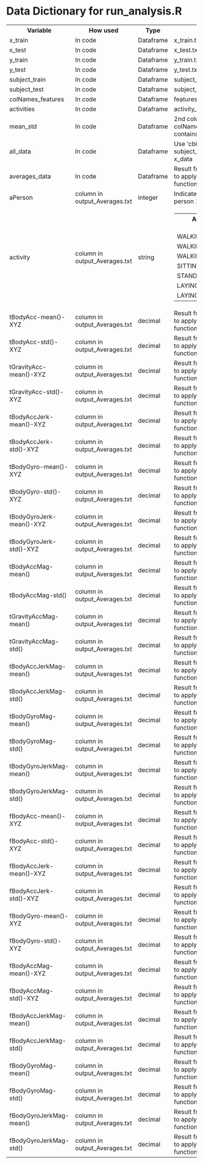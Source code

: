 
# Data Dictionary for run_analysis.R 

<table>
  <tr>
    <th>Variable</th>
    <th>How used</th>
    <th>Type</th>
    <th>Source</th>
  </tr>
  <tr>
    <td>x_train</td>
    <td>In code</td>
    <td>Dataframe</td>
    <td>x_train.txt</td>
  </tr>
  <tr>
    <td>x_test</td>
    <td>In code</td>
    <td>Dataframe</td>
    <td>x_test.txt</td>
  </tr>
   <tr>
    <td>y_train</td>
    <td>In code</td>
    <td>Dataframe</td>
    <td>y_train.txt</td>
  </tr>
  <tr>
    <td>y_test</td>
    <td>In code</td>
    <td>Dataframe</td>
    <td>y_test.txt</td>
  </tr>
   <tr>
    <td>subject_train</td>
    <td>In code</td>
    <td>Dataframe</td>
    <td>subject_train.txt</td>
  </tr>
  <tr>
    <td>subject_test</td>
    <td>In code</td>
    <td>Dataframe</td>
    <td>subject_test.txt</td>
  </tr>
  <tr>
    <td>colNames_features</td>
    <td>In code</td>
    <td>Dataframe</td>
    <td>features.txt</td>
  </tr>
  <tr>
    <td>activities</td>
    <td>In code</td>
    <td>Dataframe</td>
    <td>activity_labels.txt</td>
  </tr>
  <tr>
    <td>mean_std</td>
    <td>In code</td>
    <td>Dataframe</td>
    <td>2nd column of colNames_features where contains 'mean' or 'std'</td>
  </tr>
  <tr>
    <td>all_data</td>
    <td>In code</td>
    <td>Dataframe</td>
    <td>Use 'cbind' to combine subject_data, y_data and x_data</td>
  </tr>
  <tr>
    <td>averages_data</td>
    <td>In code</td>
    <td>Dataframe</td>
    <td>Result from using 'ddply' to apply 'colMeans' function to all_data</td>
  </tr>
  
  
  <tr>
    <td>aPerson</td>
    <td>column in output_Averages.txt</td>
    <td>integer</td>
    <td>Indicates the person, eg. person 1, person 2 etc.</td>
  </tr>
  <tr>
    <td>activity</td>
    <td>column in output_Averages.txt</td>
    <td>string</td>
    <td><table>
            <tr><th>Activity being measured</th></tr>
            <tr><td>WALKING</td></tr>
            <tr><td>WALKING_UPSTAIRS</td></tr>
            <tr><td>WALKING_DOWNSTAIRS</td></tr>
            <tr><td>SITTING</td></tr>
            <tr><td>STANDING</td></tr>
            <tr><td>LAYING</td></tr>
            <tr><td>LAYING 2</td></tr>
          </table>
    </td>
  </tr>
  <tr>
    <td>tBodyAcc-mean()-XYZ</td>
    <td>column in output_Averages.txt</td>
    <td>decimal</td>
    <td>Result from using 'ddply' to apply 'colMeans' function to all_data</td>
  </tr>
  <tr>
    <td>tBodyAcc-std()-XYZ</td>
    <td>column in output_Averages.txt</td>
    <td>decimal</td>
    <td>Result from using 'ddply' to apply 'colMeans' function to all_data</td>
  </tr>
  <tr>
    <td>tGravityAcc-mean()-XYZ</td>
    <td>column in output_Averages.txt</td>
    <td>decimal</td>
    <td>Result from using 'ddply' to apply 'colMeans' function to all_data</td>
  </tr>
  <tr>
    <td>tGravityAcc-std()-XYZ</td>
    <td>column in output_Averages.txt</td>
    <td>decimal</td>
    <td>Result from using 'ddply' to apply 'colMeans' function to all_data</td>
  </tr>
  <tr>
    <td>tBodyAccJerk-mean()-XYZ</td>
    <td>column in output_Averages.txt</td>
    <td>decimal</td>
    <td>Result from using 'ddply' to apply 'colMeans' function to all_data</td>
  </tr>
  <tr>
    <td>tBodyAccJerk-std()-XYZ</td>
    <td>column in output_Averages.txt</td>
    <td>decimal</td>
    <td>Result from using 'ddply' to apply 'colMeans' function to all_data</td>
  </tr>
  <tr>
    <td>tBodyGyro-mean()-XYZ</td>
    <td>column in output_Averages.txt</td>
    <td>decimal</td>
    <td>Result from using 'ddply' to apply 'colMeans' function to all_data</td>
  </tr>
  <tr>
    <td>tBodyGyro-std()-XYZ</td>
    <td>column in output_Averages.txt</td>
    <td>decimal</td>
    <td>Result from using 'ddply' to apply 'colMeans' function to all_data</td>
  </tr>
    <tr>
    <td>tBodyGyroJerk-mean()-XYZ</td>
    <td>column in output_Averages.txt</td>
    <td>decimal</td>
    <td>Result from using 'ddply' to apply 'colMeans' function to all_data</td>
  </tr>
  <tr>
    <td>tBodyGyroJerk-std()-XYZ</td>
    <td>column in output_Averages.txt</td>
    <td>decimal</td>
    <td>Result from using 'ddply' to apply 'colMeans' function to all_data</td>
  </tr>
  <tr>
    <td>tBodyAccMag-mean()</td>
    <td>column in output_Averages.txt</td>
    <td>decimal</td>
    <td>Result from using 'ddply' to apply 'colMeans' function to all_data</td>
  </tr>
  <tr>
    <td>tBodyAccMag-std()</td>
    <td>column in output_Averages.txt</td>
    <td>decimal</td>
    <td>Result from using 'ddply' to apply 'colMeans' function to all_data</td>
  </tr>
  <tr>
    <td>tGravityAccMag-mean()</td>
    <td>column in output_Averages.txt</td>
    <td>decimal</td>
    <td>Result from using 'ddply' to apply 'colMeans' function to all_data</td>
  </tr>
  <tr>
    <td>tGravityAccMag-std()</td>
    <td>column in output_Averages.txt</td>
    <td>decimal</td>
    <td>Result from using 'ddply' to apply 'colMeans' function to all_data</td>
  </tr>
  <tr>
    <td>tBodyAccJerkMag-mean()</td>
    <td>column in output_Averages.txt</td>
    <td>decimal</td>
    <td>Result from using 'ddply' to apply 'colMeans' function to all_data</td>
  </tr>
  <tr>
    <td>tBodyAccJerkMag-std()</td>
    <td>column in output_Averages.txt</td>
    <td>decimal</td>
    <td>Result from using 'ddply' to apply 'colMeans' function to all_data</td>
  </tr>
   <tr>
    <td>tBodyGyroMag-mean()</td>
    <td>column in output_Averages.txt</td>
    <td>decimal</td>
    <td>Result from using 'ddply' to apply 'colMeans' function to all_data</td>
  </tr>
  <tr>
    <td>tBodyGyroMag-std()</td>
    <td>column in output_Averages.txt</td>
    <td>decimal</td>
    <td>Result from using 'ddply' to apply 'colMeans' function to all_data</td>
  </tr>
  <tr>
    <td>tBodyGyroJerkMag-mean()</td>
    <td>column in output_Averages.txt</td>
    <td>decimal</td>
    <td>Result from using 'ddply' to apply 'colMeans' function to all_data</td>
  </tr>
  <tr>
    <td>tBodyGyroJerkMag-std()</td>
    <td>column in output_Averages.txt</td>
    <td>decimal</td>
    <td>Result from using 'ddply' to apply 'colMeans' function to all_data</td>
  </tr>
  <tr>
    <td>fBodyAcc-mean()-XYZ</td>
    <td>column in output_Averages.txt</td>
    <td>decimal</td>
    <td>Result from using 'ddply' to apply 'colMeans' function to all_data</td>
  </tr>
  <tr>
    <td>fBodyAcc-std()-XYZ</td>
    <td>column in output_Averages.txt</td>
    <td>decimal</td>
    <td>Result from using 'ddply' to apply 'colMeans' function to all_data</td>
  </tr>
  <tr>
    <td>fBodyAccJerk-mean()-XYZ</td>
    <td>column in output_Averages.txt</td>
    <td>decimal</td>
    <td>Result from using 'ddply' to apply 'colMeans' function to all_data</td>
  </tr>
  <tr>
    <td>fBodyAccJerk-std()-XYZ</td>
    <td>column in output_Averages.txt</td>
    <td>decimal</td>
    <td>Result from using 'ddply' to apply 'colMeans' function to all_data</td>
  </tr>
  <tr>
    <td>fBodyGyro-mean()-XYZ</td>
    <td>column in output_Averages.txt</td>
    <td>decimal</td>
    <td>Result from using 'ddply' to apply 'colMeans' function to all_data</td>
  </tr>
  <tr>
    <td>fBodyGyro-std()-XYZ</td>
    <td>column in output_Averages.txt</td>
    <td>decimal</td>
    <td>Result from using 'ddply' to apply 'colMeans' function to all_data</td>
  </tr>
  <tr>
    <td>fBodyAccMag-mean()-XYZ</td>
    <td>column in output_Averages.txt</td>
    <td>decimal</td>
    <td>Result from using 'ddply' to apply 'colMeans' function to all_data</td>
  </tr>
  <tr>
    <td>fBodyAccMag-std()-XYZ</td>
    <td>column in output_Averages.txt</td>
    <td>decimal</td>
    <td>Result from using 'ddply' to apply 'colMeans' function to all_data</td>
  </tr>
  <tr>
    <td>fBodyAccJerkMag-mean()</td>
    <td>column in output_Averages.txt</td>
    <td>decimal</td>
    <td>Result from using 'ddply' to apply 'colMeans' function to all_data</td>
  </tr>
  <tr>
    <td>fBodyAccJerkMag-std()</td>
    <td>column in output_Averages.txt</td>
    <td>decimal</td>
    <td>Result from using 'ddply' to apply 'colMeans' function to all_data</td>
  </tr>
  <tr>
    <td>fBodyGyroMag-mean()</td>
    <td>column in output_Averages.txt</td>
    <td>decimal</td>
    <td>Result from using 'ddply' to apply 'colMeans' function to all_data</td>
  </tr>
  <tr>
    <td>fBodyGyroMag-std()</td>
    <td>column in output_Averages.txt</td>
    <td>decimal</td>
    <td>Result from using 'ddply' to apply 'colMeans' function to all_data</td>
  </tr>
  <tr>
    <td>fBodyGyroJerkMag-mean()</td>
    <td>column in output_Averages.txt</td>
    <td>decimal</td>
    <td>Result from using 'ddply' to apply 'colMeans' function to all_data</td>
  </tr>
  <tr>
    <td>fBodyGyroJerkMag-std()</td>
    <td>column in output_Averages.txt</td>
    <td>decimal</td>
    <td>Result from using 'ddply' to apply 'colMeans' function to all_data</td>
  </tr>
  
  
  
  
 </table>
 
 
 
 
 
